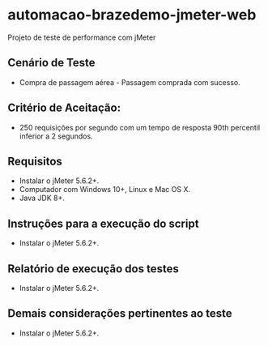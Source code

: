 # automacao-brazedemo-jmeter-web
Projeto de teste de performance com jMeter

## Cenário de Teste

* Compra de passagem aérea - Passagem comprada com sucesso.

## Critério de Aceitação:

* 250 requisições por segundo com um tempo de resposta 90th percentil inferior a 2 segundos.

## Requisitos

- Instalar o jMeter 5.6.2+.
- Computador com Windows 10+, Linux e Mac OS X.
- Java JDK 8+.

## Instruções para a execução do script

- Instalar o jMeter 5.6.2+.

## Relatório de execução dos testes

- Instalar o jMeter 5.6.2+.

## Demais considerações pertinentes ao teste

- Instalar o jMeter 5.6.2+.
